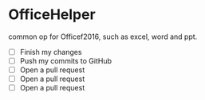 # OfficeHelper
common op for Officef2016, such as excel, word and ppt.

- [ ] Finish my changes
- [ ] Push my commits to GitHub
- [ ] Open a pull request
- [ ] Open a pull request
- [ ] Open a pull request
